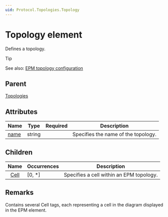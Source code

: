 ```yaml
---
uid: Protocol.Topologies.Topology
---
```


# Topology element

Defines a topology.

> [!TIP]
> See also: [EPM topology configuration](xref:EPMManagerTopology)

## Parent

[Topologies](xref:Protocol.Topologies)

## Attributes

|Name|Type|Required|Description|
|--- |--- |--- |--- |
|[name](xref:Protocol.Topologies.Topology-name)|string||Specifies the name of the topology.|

## Children

|Name|Occurrences|Description|
|--- |--- |--- |
|&nbsp;&nbsp;[Cell](xref:Protocol.Topologies.Topology.Cell)|[0, *]|Specifies a cell within an EPM topology.|

## Remarks

Contains several Cell tags, each representing a cell in the diagram displayed in the EPM element.
